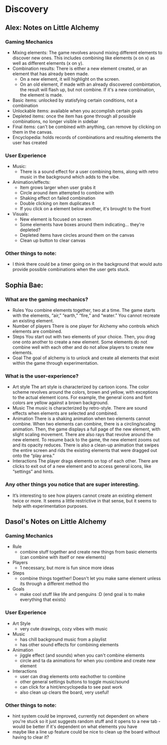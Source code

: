 # Discovery
## Alex: Notes on Little Alchemy
### Gaming Mechanics
- Mixing elements: The game revolves around mixing different elements to discover new ones. This includes combining like elements (x on x) as well as different elements (x on y).
- Combination results: There is either a new element created, or an element that has already been made.
  - On a new element, it will highlight on the screen.
  - On an old element, if made with an already discovered combintation, the result will flash up, but not combine. If it's a new combination, the element is made.
- Basic items: unlocked by statisfying certain conditions, not a combination
- Unlockable items: available when you accomplish certain goals
- Depleted items: once the item has gone through all possible combinations, no longer visible in sidebar
- Final items: can't be combined with anything, can remove by clicking on them in the canvas.
- Encyclopedia: holds records of combinations and resulting elements the user has created
### User Experience
- Music: 
  - There is a sound effect for a user combining items, along with retro music in the background which adds to the vibe.
- Animation/effects:
  - Item grows larger when user grabs it
  - Circle around item attempted to combine with
  - Shaking effect on failed combination
  - Double clicking on item duplicates it
  - If you click on a element below another, it's brought to the front
- Visuals: 
  - New element is focused on screen
  - Some elements have boxes around them indicating... they're depleted?
  - Depleted items have circles around them on the canvas
  - Clean up button to clear canvas

### Other things to note:
- I think there could be a timer going on in the background that would auto provide possible combinations when the user gets stuck.


## Sophia Bae:

### What are the gaming mechanics? 
- Rules
You combine elements together, two at a time. The game starts with the elements, “air,” “earth,” “fire,” and “water.” You cannot recreate an existing element.
- Number of players
There is one player for Alchemy who controls which elements are combined.
- Steps
You start out with two elements of your choice. Then, you drag one onto another to create a new element. Some elements do not combine well with each other and do not allow players to create new elements. 
- Goal
The goal of alchemy is to unlock and create all elements that exist within the game through experimentation.
	 
### What is the user-experience? 
- Art style
The art style is characterized by cartoon icons. The color scheme revolves around the colors, brown and yellow, with exceptions to the actual element icons. For example, the general icons and font colors are yellow against a brown background.
- Music
The music is characterized by retro-style. There are sound effects when elements are selected and combined.
- Animation
There is a shaking animation when two elements cannot combine. When two elements can combine, there is a circling/scaling animation. Then, the game displays a full page of the new element, with slight scaling movement. There are also rays that revolve around the new element. To resume back to the game, the new element zooms out and its opacity reduces. There is also a clean-up animation that swipes the entire screen and rids the existing elements that were dragged out onto the “play area.”
- Interactions
The player drags elements on top of each other. There are clicks to exit out of a new element and to access general icons, like “settings” and hints.

### Any other things you notice that are super interesting.
- It’s interesting to see how players cannot create an existing element twice or more. It seems a little restrictive in that sense, but it seems to help with experimentation purposes.


## Dasol's Notes on Little Alchemy
### Gaming Mechanics
- Rule 
  - combine stuff together and create new things from basic elements (can combine with itself or new elements)
- Players
  - 1 necessary, but more is fun since more ideas
- Steps 
  - combine things together! Doesn't let you make same element unless its through a different method tho
- Goals 
  - make cool stuff like life and penguins :D (end goal is to make everything that exists)


### User Experience
- Art Style
  - very cute drawings, cozy vibes with music
- Music 
  - has chill background music from a playlist
  - has other sound effects for combining elements
- Animation
  - jiggle effect (and sounds) when you can't combine elements
  - circle and ta da animations for when you combine and create new element
- Interactions
  - user can drag elements onto eachother to combine
  - other general settings buttons to toggle music/sound
  - can click for a hint/encyclopedia to see past work
  - also clean up clears the board, very useful!

### Other things to note:
- hint system could be improved, currently not dependent on where you're stuck so it just suggests random stuff and it opens to a new tab - would be better if it's dependent on what elements you have
- maybe like a line up feature could be nice to clean up the board without having to clear it?